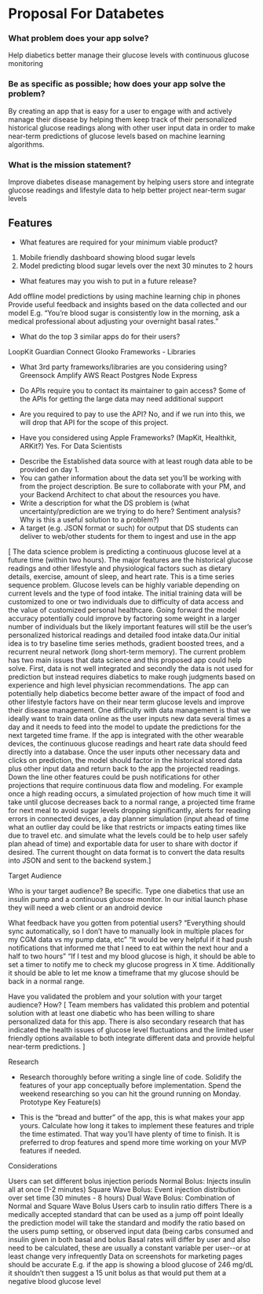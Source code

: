 # Proposal For Databetes

### What problem does your app solve?

Help diabetics better manage their glucose levels with continuous glucose
monitoring

### Be as specific as possible; how does your app solve the problem?

By creating an app that is easy for a user to engage with and actively manage
their disease by helping them keep track of their personalized historical
glucose readings along with other user input data in order to make near-term
predictions of glucose levels based on machine learning algorithms.

### What is the mission statement?

Improve diabetes disease management by helping users store and integrate glucose
readings and lifestyle data to help better project near-term sugar levels

## Features

-   What features are required for your minimum viable product?

1. Mobile friendly dashboard showing blood sugar levels
2. Model predicting blood sugar levels over the next 30 minutes to 2 hours

-   What features may you wish to put in a future release?

Add offline model predictions by using machine learning chip in phones Provide
useful feedback and insights based on the data collected and our model E.g.
“You’re blood sugar is consistently low in the morning, ask a medical
professional about adjusting your overnight basal rates.”

-   What do the top 3 similar apps do for their users?

LoopKit Guardian Connect Glooko Frameworks - Libraries

-   What 3rd party frameworks/libraries are you considering using? Greensock
    Amplify AWS React Postgres Node Express

*   Do APIs require you to contact its maintainer to gain access? Some of the
    APIs for getting the large data may need additional support

*   Are you required to pay to use the API? No, and if we run into this, we will
    drop that API for the scope of this project.

*   Have you considered using Apple Frameworks? (MapKit, Healthkit, ARKit?) Yes.
    For Data Scientists

-   Describe the Established data source with at least rough data able to be
    provided on day 1.
-   You can gather information about the data set you’ll be working with from
    the project description. Be sure to collaborate with your PM, and your
    Backend Architect to chat about the resources you have.
-   Write a description for what the DS problem is (what uncertainty/prediction
    are we trying to do here? Sentiment analysis? Why is this a useful solution
    to a problem?)
-   A target (e.g. JSON format or such) for output that DS students can deliver
    to web/other students for them to ingest and use in the app

[ The data science problem is predicting a continuous glucose level at a future
time (within two hours). The major features are the historical glucose readings
and other lifestyle and physiological factors such as dietary details, exercise,
amount of sleep, and heart rate. This is a time series sequence problem. Glucose
levels can be highly variable depending on current levels and the type of food
intake. The initial training data will be customized to one or two individuals
due to difficulty of data access and the value of customized personal
healthcare. Going forward the model accuracy potentially could improve by
factoring some weight in a larger number of individuals but the likely important
features will still be the user’s personalized historical readings and detailed
food intake data.Our initial idea is to try baseline time series methods,
gradient boosted trees, and a recurrent neural network (long short-term memory).
The current problem has two main issues that data science and this proposed app
could help solve. First, data is not well integrated and secondly the data is
not used for prediction but instead requires diabetics to make rough judgments
based on experience and high level physician recommendations. The app can
potentially help diabetics become better aware of the impact of food and other
lifestyle factors have on their near term glucose levels and improve their
disease management. One difficulty with data management is that we ideally want
to train data online as the user inputs new data several times a day and it
needs to feed into the model to update the predictions for the next targeted
time frame. If the app is integrated with the other wearable devices, the
continuous glucose readings and heart rate data should feed directly into a
database. Once the user inputs other necessary data and clicks on prediction,
the model should factor in the historical stored data plus other input data and
return back to the app the projected readings. Down the line other features
could be push notifications for other projections that require continuous data
flow and modeling. For example once a high reading occurs, a simulated
projection of how much time it will take until glucose decreases back to a
normal range, a projected time frame for next meal to avoid sugar levels
dropping significantly, alerts for reading errors in connected devices, a day
planner simulation (input ahead of time what an outlier day could be like that
restricts or impacts eating times like due to travel etc. and simulate what the
levels could be to help user safely plan ahead of time) and exportable data for
user to share with doctor if desired. The current thought on data format is to
convert the data results into JSON and sent to the backend system.]

Target Audience

Who is your target audience? Be specific. Type one diabetics that use an insulin
pump and a continuous glucose monitor. In our initial launch phase they will
need a web client or an android device

What feedback have you gotten from potential users? “Everything should sync
automatically, so I don’t have to manually look in multiple places for my CGM
data vs my pump data, etc” “It would be very helpful if it had push
notifications that informed me that I need to eat within the next hour and a
half to two hours” “If I test and my blood glucose is high, it should be able to
set a timer to notify me to check my glucose progress in X time. Additionally it
should be able to let me know a timeframe that my glucose should be back in a
normal range.

Have you validated the problem and your solution with your target audience? How?
[ Team members has validated this problem and potential solution with at least
one diabetic who has been willing to share personalized data for this app. There
is also secondary research that has indicated the health issues of glucose level
fluctuations and the limited user friendly options available to both integrate
different data and provide helpful near-term predictions. ]

Research

-   Research thoroughly before writing a single line of code. Solidify the
    features of your app conceptually before implementation. Spend the weekend
    researching so you can hit the ground running on Monday. Prototype Key
    Feature(s)

-   This is the “bread and butter” of the app, this is what makes your app
    yours. Calculate how long it takes to implement these features and triple
    the time estimated. That way you’ll have plenty of time to finish. It is
    preferred to drop features and spend more time working on your MVP features
    if needed.

Considerations

Users can set different bolus injection periods Normal Bolus: Injects insulin
all at once (1-2 minutes) Square Wave Bolus: Event injection distribution over
set time (30 minutes - 8 hours) Dual Wave Bolus: Combination of Normal and
Square Wave Bolus Users carb to insulin ratio differs There is a medically
accepted standard that can be used as a jump off point Ideally the prediction
model will take the standard and modify the ratio based on the users pump
setting, or observed input data (being carbs consumed and insulin given in both
basal and bolus Basal rates will differ by user and also need to be calculated,
these are usually a constant variable per user--or at least change very
infrequently Data on screenshots for marketing pages should be accurate E.g. if
the app is showing a blood glucose of 246 mg/dL it shouldn’t then suggest a 15
unit bolus as that would put them at a negative blood glucose level
